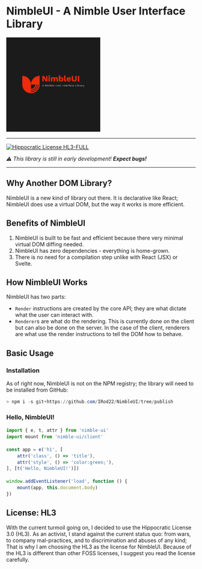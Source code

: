 # NimbleUI - A Nimble User Interface Library

![Logo](./nimble-ui-logo.png)

---

[![Hippocratic License HL3-FULL](https://img.shields.io/static/v1?label=Hippocratic%20License&message=HL3-FULL&labelColor=5e2751&color=bc8c3d)](https://firstdonoharm.dev/version/3/0/full.html)

***:warning:** This library is still in early development! **Expect bugs!***

---

## Why Another DOM Library?
NimbleUI is a new kind of library out there. It is declarative like React; NimbleUI does use a virtual DOM, but the way it works is more efficient.

## Benefits of NimbleUI
1. NimbleUI is built to be fast and efficient because there very minimal virtual DOM diffing needed.
2. NimbleUI has zero dependencies - everything is home-grown.
3. There is no need for a compilation step unlike with React (JSX) or Svelte.

## How NimbleUI Works
NimbleUI has two parts:
- `Render` instructions are created by the core API; they are what dictate what the user can interact with.
- `Renderer`s are what do the rendering. This is currently done on the client but can also be done on the server. In the case of the client, renderers are what use the render instructions to tell the DOM how to behave.

## Basic Usage
### Installation

As of right now, NimbleUI is not on the NPM registry; the library will need to be installed from GitHub:

```ps1
> npm i -s git+https://github.com/IRod22/NimbleUI/tree/publish
```

### Hello, NimbleUI!

```js
import { e, t, attr } from 'nimble-ui'
import mount from 'nimble-ui/client'

const app = e('h1', [
    attr('class', () => 'title'),
    attr('style', () => 'color:green;'),
], [t('Hello, NimbleUI!')])

window.addEventListener('load', function () {
    mount(app, this.document.body)
})
```

## License: HL3
With the current turmoil going on, I decided to use the Hippocratic License 3.0 (HL3).
As an activist, I stand against the current status quo:
from wars, to company mal-practices, and to discrimination and abuses of any kind;
That is why I am choosing the HL3 as the license for NimbleUI.
Because of the HL3 is different than other FOSS licenses, I suggest you read the license carefully.